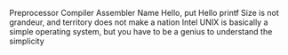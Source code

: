 Preprocessor Compiler Assembler Name Hello, put Hello  printf Size is not grandeur, and territory does not make a nation Intel UNIX is basically a simple operating system, but you have to be a genius to understand the simplicity

